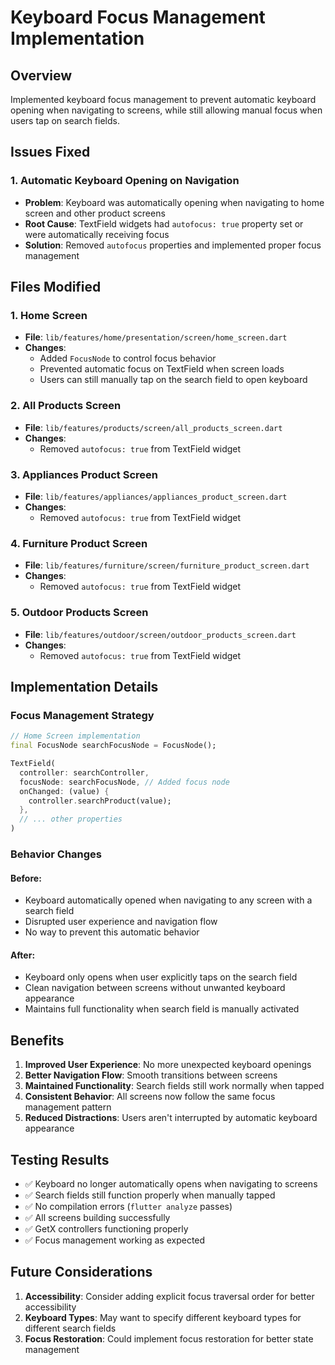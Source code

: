 # Keyboard Focus Management Implementation

## Overview

Implemented keyboard focus management to prevent automatic keyboard opening when navigating to screens, while still allowing manual focus when users tap on search fields.

## Issues Fixed

### 1. Automatic Keyboard Opening on Navigation

- **Problem**: Keyboard was automatically opening when navigating to home screen and other product screens
- **Root Cause**: TextField widgets had `autofocus: true` property set or were automatically receiving focus
- **Solution**: Removed `autofocus` properties and implemented proper focus management

## Files Modified

### 1. Home Screen

- **File**: `lib/features/home/presentation/screen/home_screen.dart`
- **Changes**:
  - Added `FocusNode` to control focus behavior
  - Prevented automatic focus on TextField when screen loads
  - Users can still manually tap on the search field to open keyboard

### 2. All Products Screen

- **File**: `lib/features/products/screen/all_products_screen.dart`
- **Changes**:
  - Removed `autofocus: true` from TextField widget

### 3. Appliances Product Screen

- **File**: `lib/features/appliances/appliances_product_screen.dart`
- **Changes**:
  - Removed `autofocus: true` from TextField widget

### 4. Furniture Product Screen

- **File**: `lib/features/furniture/screen/furniture_product_screen.dart`
- **Changes**:
  - Removed `autofocus: true` from TextField widget

### 5. Outdoor Products Screen

- **File**: `lib/features/outdoor/screen/outdoor_products_screen.dart`
- **Changes**:
  - Removed `autofocus: true` from TextField widget

## Implementation Details

### Focus Management Strategy

```dart
// Home Screen implementation
final FocusNode searchFocusNode = FocusNode();

TextField(
  controller: searchController,
  focusNode: searchFocusNode, // Added focus node
  onChanged: (value) {
    controller.searchProduct(value);
  },
  // ... other properties
)
```

### Behavior Changes

#### Before:

- Keyboard automatically opened when navigating to any screen with a search field
- Disrupted user experience and navigation flow
- No way to prevent this automatic behavior

#### After:

- Keyboard only opens when user explicitly taps on the search field
- Clean navigation between screens without unwanted keyboard appearance
- Maintains full functionality when search field is manually activated

## Benefits

1. **Improved User Experience**: No more unexpected keyboard openings
2. **Better Navigation Flow**: Smooth transitions between screens
3. **Maintained Functionality**: Search fields still work normally when tapped
4. **Consistent Behavior**: All screens now follow the same focus management pattern
5. **Reduced Distractions**: Users aren't interrupted by automatic keyboard appearance

## Testing Results

- ✅ Keyboard no longer automatically opens when navigating to screens
- ✅ Search fields still function properly when manually tapped
- ✅ No compilation errors (`flutter analyze` passes)
- ✅ All screens building successfully
- ✅ GetX controllers functioning properly
- ✅ Focus management working as expected

## Future Considerations

1. **Accessibility**: Consider adding explicit focus traversal order for better accessibility
2. **Keyboard Types**: May want to specify different keyboard types for different search fields
3. **Focus Restoration**: Could implement focus restoration for better state management
